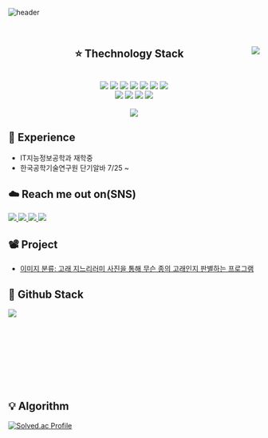 ![header](https://capsule-render.vercel.app/api?type=waving&color=gradient&height=300&section=header&text=Welcome&fontSize=90&animation=fadeIn&fontAlignY=38&desc=Chanya's%20Github%20Profile&descAlignY=51&descAlign=62)

<br>


<div align="center">

<img align="right" src="https://github-readme-stats.vercel.app/api/top-langs/?username=sclee0724&theme=dracula&exclude_repo=Computer-Science-Engineering&layout=compact&langs_count=10"/>
  
<h2 align="center">⭐ Thechnology Stack</h2><br>
<img src="https://img.shields.io/badge/C-00599C?style=flat-square&logo=c&logoColor=white"/>
<img src="https://img.shields.io/badge/-C++-00599C?style=flat-square&logo=c"/>
<img src="https://img.shields.io/badge/-HTML5-E34F26?style=flat-square&logo=html5&logoColor=white"/>
<img src="https://img.shields.io/badge/-JavaScript-black?style=flat-square&logo=javascript"/>
<img src="https://img.shields.io/badge/-Python-yellow?style=flat-square&logo=Python"/>
<img src="https://img.shields.io/badge/-CSS3-1572B6?style=flat-square&logo=css3"/>
<img src="https://img.shields.io/badge/-Flask-black?style=flat-square&logo=Flask"/><br>
<img src="https://img.shields.io/badge/-PyTorch-orange?style=flat-square&logo=PyTorch"/>
<img src="https://img.shields.io/badge/-Amazon AWS-232F3E?style=flat-square&logo=Amazon AWS"/>
<img src="https://img.shields.io/badge/-Git-black?style=flat-square&logo=git"/>
<img src="https://img.shields.io/badge/-GitHub-black?style=flat-square&logo=github"/><br><br>
<a href="https://hits.seeyoufarm.com"><img src="https://hits.seeyoufarm.com/api/count/incr/badge.svg?url=https%3A%2F%2Fgithub.com%2Fsclee0724%2Fhit-counter&count_bg=%23225FBC&title_bg=%23555555&icon=&icon_color=%23E7E7E7&title=hits&edge_flat=false"/></a><br>

</div>

<div align="left">
<h2 align="left">📆 Experience</h2>
<ul>
  <li>IT지능정보공학과 재학중</li>
  <li>한국공학기술연구원 단기알바 7/25 ~ </li>
</ul>

<h2 align="left">☁️ Reach me out on(SNS)</h2>
<a href="https://www.facebook.com/profile.php?id=100009485931387" target="_blank">
 <img src="https://img.shields.io/badge/Facebook-1877F2?style=flat-square&logo=Facebook&logoColor=white"/>
</a>
<a href="https://www.instagram.com/jade__scl/">
 <img src="https://img.shields.io/badge/Instagram-E4405F?style=flat-square&logo=Instagram&logoColor=white"/>
</a>
<a href="mailto: sclee0724@gmail.com">
 <img src="https://img.shields.io/badge/-sclee0724-c14438?style=flat-square&logo=Gmail&logoColor=white&link=mailto:sclee0724@gmail.com"/>
</a>
<a href="http://qr.kakao.com/talk/d7Rt3Z6OSvp.Kw.Dj7Rgbkl5h8k-/">
 <img src="https://img.shields.io/badge/Kakao Talk-yellow?style=flat-square&logo=KakaoTalk&logoColor=white"/>
</a><br>
  
<h2 align="left">📽️ Project</h2>
<ul>
  <li><a href="https://github.com/sclee0724/Whale_Fin_Image_Classification_Project">이미지 분류: 고래 지느리러미 사진을 통해 무슨 종의 고래인지 판별하는 프로그램</a></li>
</ul>
 
<h2 align="left">📗 Github Stack</h2>
<img align="left" src ="https://github-readme-stats.vercel.app/api?username=sclee0724&show_icons=true&theme=radical"/><br><br><br><br><br><br><br><br><br>

<h2 align="left">💡 Algorithm</h2>

[![Solved.ac Profile](http://mazassumnida.wtf/api/v2/generate_badge?boj=sclee0724)](https://solved.ac/sclee0724/)

</div>



